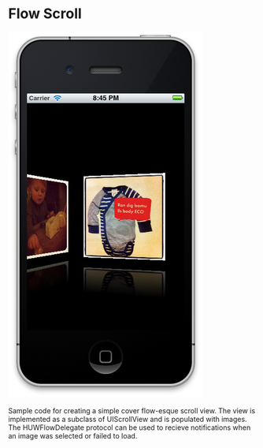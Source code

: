 Flow Scroll
==================

![Screen shot](https://github.com/hugowetterberg/FlowScroll/raw/master/pictures/screen.png "The view in action")

Sample code for creating a simple cover flow-esque scroll view. The view is implemented as a subclass of UIScrollView and is populated with images. The HUWFlowDelegate protocol can be used to recieve notifications when an image was selected or failed to load.
